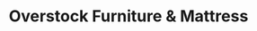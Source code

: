 ---
title: "Overstock Furniture & Mattress"
url: /wichita/overstock-furniture-and-mattress/
shop: furniture
---